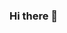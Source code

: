 ### Hi there 👋

<!--
**ToniaIkiseh/ToniaIkiseh** is a ✨ _special_ ✨ repository because its `README.md` (this file) appears on your GitHub profile.

Here are some ideas to get you started:

- 🔭 I’m currently working on building African NFT's to empower underdeveloped communities. 
- 🌱 I’m currently learning a lot on technical support and system administration 
- 👯 I’m looking to collaborate on my NFT project
- 🤔 I’m looking for help with resources and internship opportunities to enhance my technical support skill.
- 💬 Ask me about anything 
- 📫 How to reach me: anthoniaikiseh@gmail.com 
- 😄 Pronouns: ours
- ⚡ Fun fact: I love food and dislike cooking🤗
-->
